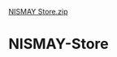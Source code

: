[NISMAY Store.zip](https://github.com/Nismay/NISMAY-Store/files/6997411/NISMAY.Store.zip)
# NISMAY-Store
